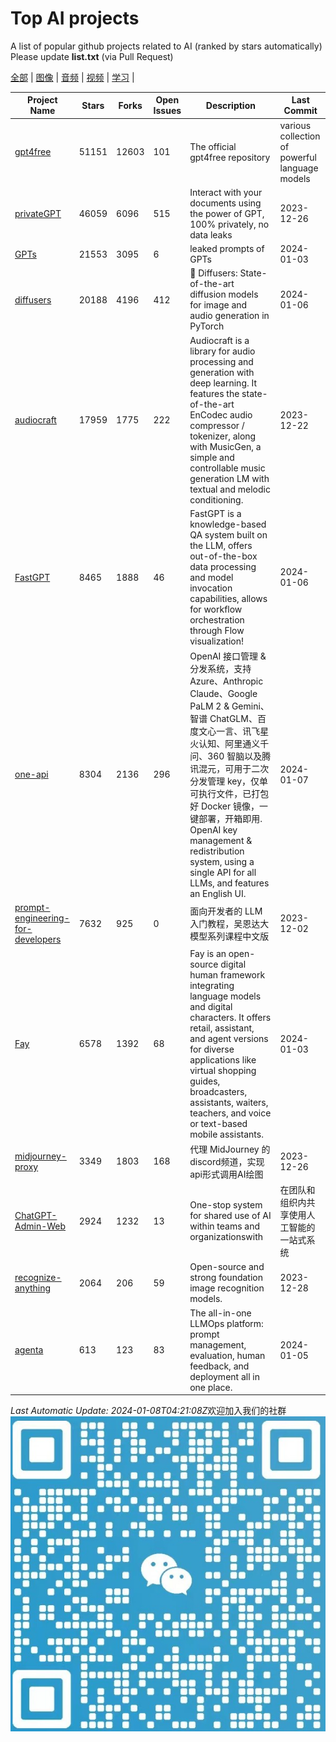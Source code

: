 # Top AI projects
A list of popular github projects related to AI (ranked by stars automatically)
Please update **list.txt** (via Pull Request)

<a href="./README.md">全部</a> |   <a href="./READMEpicture.md">图像</a> |   <a href="./READMEaudio.md">音频</a> | <a href="./READMEvideo.md">视频</a> | <a href="./READMElearn.md">学习</a> | 

| Project Name | Stars | Forks | Open Issues | Description | Last Commit |
| ------------ | ----- | ----- | ----------- | ----------- | ----------- |
| [gpt4free](https://github.com/xtekky/gpt4free) | 51151 | 12603 | 101 | The official gpt4free repository | various collection of powerful language models | 2024-01-07 |
| [privateGPT](https://github.com/imartinez/privateGPT) | 46059 | 6096 | 515 | Interact with your documents using the power of GPT, 100% privately, no data leaks | 2023-12-26 |
| [GPTs](https://github.com/linexjlin/GPTs) | 21553 | 3095 | 6 | leaked prompts of GPTs | 2024-01-03 |
| [diffusers](https://github.com/huggingface/diffusers) | 20188 | 4196 | 412 | 🤗 Diffusers: State-of-the-art diffusion models for image and audio generation in PyTorch | 2024-01-06 |
| [audiocraft](https://github.com/facebookresearch/audiocraft) | 17959 | 1775 | 222 | Audiocraft is a library for audio processing and generation with deep learning. It features the state-of-the-art EnCodec audio compressor / tokenizer, along with MusicGen, a simple and controllable music generation LM with textual and melodic conditioning. | 2023-12-22 |
| [FastGPT](https://github.com/labring/FastGPT) | 8465 | 1888 | 46 | FastGPT is a knowledge-based QA system built on the LLM, offers out-of-the-box data processing and model invocation capabilities, allows for workflow orchestration through Flow visualization! | 2024-01-06 |
| [one-api](https://github.com/songquanpeng/one-api) | 8304 | 2136 | 296 | OpenAI 接口管理 & 分发系统，支持 Azure、Anthropic Claude、Google PaLM 2 & Gemini、智谱 ChatGLM、百度文心一言、讯飞星火认知、阿里通义千问、360 智脑以及腾讯混元，可用于二次分发管理 key，仅单可执行文件，已打包好 Docker 镜像，一键部署，开箱即用. OpenAI key management & redistribution system, using a single API for all LLMs, and features an English UI. | 2024-01-07 |
| [prompt-engineering-for-developers](https://github.com/datawhalechina/prompt-engineering-for-developers) | 7632 | 925 | 0 | 面向开发者的 LLM 入门教程，吴恩达大模型系列课程中文版 | 2023-12-02 |
| [Fay](https://github.com/TheRamU/Fay) | 6578 | 1392 | 68 | Fay is an open-source digital human framework integrating language models and digital characters. It offers retail, assistant, and agent versions for diverse applications like virtual shopping guides, broadcasters, assistants, waiters, teachers, and voice or text-based mobile assistants. | 2024-01-03 |
| [midjourney-proxy](https://github.com/novicezk/midjourney-proxy) | 3349 | 1803 | 168 | 代理 MidJourney 的discord频道，实现api形式调用AI绘图 | 2023-12-26 |
| [ChatGPT-Admin-Web](https://github.com/AprilNEA/ChatGPT-Admin-Web) | 2924 | 1232 | 13 | One-stop system for shared use of AI within teams and organizationswith | 在团队和组织内共享使用人工智能的一站式系统 | 2023-12-27 |
| [recognize-anything](https://github.com/xinyu1205/recognize-anything) | 2064 | 206 | 59 | Open-source and strong foundation image recognition models. | 2023-12-28 |
| [agenta](https://github.com/Agenta-AI/agenta) | 613 | 123 | 83 | The all-in-one LLMOps platform: prompt management, evaluation, human feedback, and deployment all in one place. | 2024-01-05 |

*Last Automatic Update: 2024-01-08T04:21:08Z*欢迎加入我们的社群 ![](https://raw.githubusercontent.com/mouuii/picture/master/weichat.jpg) 